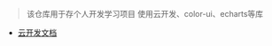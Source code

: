 
> 该仓库用于存个人开发学习项目
> 使用云开发、color-ui、echarts等库

- [云开发文档](https://developers.weixin.qq.com/miniprogram/dev/wxcloud/basis/getting-started.html)
